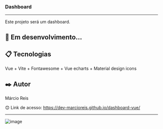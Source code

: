 ### Dashboard

---

Este projeto será um dashboard.

## 🚀 Em desenvolvimento...

## 📋 Tecnologias
Vue + Vite + Fontawesome + Vue echarts + Material design icons

## ✒️ Autor
Márcio Reis

😊 Link de acesso: https://dev-marcioreis.github.io/dashboard-vue/

---
![image](https://github.com/dev-marcioreis/dashboard-vue/assets/122680054/1de33ebc-a3af-46cc-b0ec-39b273f21c45)


